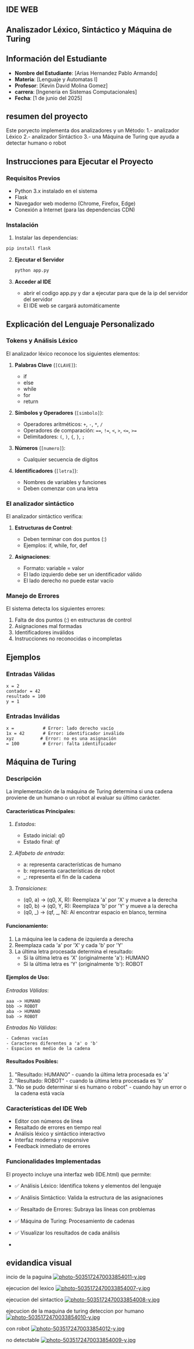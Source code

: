 ## IDE WEB

## Analiszador Léxico, Sintáctico y Máquina de Turing 
 
 ## Información del Estudiante
- **Nombre del Estudiante**: [Arias Hernandez Pablo Armando]
- **Materia**: [Lenguaje y Automatas I]
- **Profesor**: [Kevin David Molina Gomez]
- **carrera**: [Ingeneria en Sistemas Computacionales]
- **Fecha**: [1 de junio del 2025]

## resumen del proyecto
Este poryecto implementa dos analizadores y un Método:
1.- analizador Léxico
2.- analizador Sintáctico
3.- una Máquina de Turing que ayuda a detectar humano o robot

## Instrucciones para Ejecutar el Proyecto

### Requisitos Previos
- Python 3.x instalado en el sistema
- Flask
- Navegador web moderno (Chrome, Firefox, Edge)
- Conexión a Internet (para las dependencias CDN)

### Instalación
1. Instalar las dependencias:
```bash
pip install flask
```

2. **Ejecutar el Servidor**
   ```bash
   python app.py
   ```

4. **Acceder al IDE**
   - abrir el codigo app.py y dar a ejecutar para que de la ip del servidor del servidor
   - El IDE web se cargará automáticamente

## Explicación del Lenguaje Personalizado

### Tokens y Análisis Léxico
El analizador léxico reconoce los siguientes elementos:

1. **Palabras Clave** (`[CLAVE]`):
   - if
   - else
   - while
   - for
   - return

2. **Símbolos y Operadores** (`[simbolo]`):
   - Operadores aritméticos: `+`, `-`, `*`, `/`
   - Operadores de comparación: `==`, `!=`, `<`, `>`, `<=`, `>=`
   - Delimitadores: `(`, `)`, `{`, `}`, `;`

3. **Números** (`[numero]`):
   - Cualquier secuencia de dígitos

4. **Identificadores** (`[letra]`):
   - Nombres de variables y funciones
   - Deben comenzar con una letra

### El analizador sintáctico

El analizador sintáctico verifica:

1. **Estructuras de Control**:
   - Deben terminar con dos puntos (:)
   - Ejemplos: if, while, for, def

2. **Asignaciones**:
   - Formato: variable = valor
   - El lado izquierdo debe ser un identificador válido
   - El lado derecho no puede estar vacío

### Manejo de Errores

El sistema detecta los siguientes errores:
1. Falta de dos puntos (:) en estructuras de control
2. Asignaciones mal formadas
3. Identificadores inválidos
4. Instrucciones no reconocidas o incompletas

## Ejemplos

### Entradas Válidas
```
x = 2
contador = 42
resultado = 100
y = 1
```

### Entradas Inválidas
```
x =           # Error: lado derecho vacío
1x = 42       # Error: identificador inválido
xyz          # Error: no es una asignación
= 100         # Error: falta identificador
```

## Máquina de Turing

### Descripción 
La implementación de la máquina de Turing determina si una cadena proviene de un humano o un robot al evaluar su último carácter.

#### Características Principales:
1. *Estados*:
   - Estado inicial: q0
   - Estado final: qf

2. *Alfabeto de entrada*:
   - a: representa características de humano
   - b: representa características de robot
   - _: representa el fin de la cadena

3. *Transiciones*:
   - (q0, a) → (q0, X, R): Reemplaza 'a' por 'X' y mueve a la derecha
   - (q0, b) → (q0, Y, R): Reemplaza 'b' por 'Y' y mueve a la derecha
   - (q0, _) → (qf, _, N): Al encontrar espacio en blanco, termina

#### Funcionamiento:
1. La máquina lee la cadena de izquierda a derecha
2. Reemplaza cada 'a' por 'X' y cada 'b' por 'Y'
3. La última letra procesada determina el resultado:
   - Si la última letra es 'X' (originalmente 'a'): HUMANO
   - Si la última letra es 'Y' (originalmente 'b'): ROBOT


#### Ejemplos de Uso:

*Entradas Válidas*:
```
aaa -> HUMANO
bbb -> ROBOT
aba -> HUMANO
bab -> ROBOT
```

*Entradas No Válidas*:
```
- Cadenas vacías
- Caracteres diferentes a 'a' o 'b'
- Espacios en medio de la cadena
```
#### Resultados Posibles:
1. "Resultado: HUMANO" - cuando la última letra procesada es 'a'
2. "Resultado: ROBOT" - cuando la última letra procesada es 'b'
3. "No se pudo determinar si es humano o robot" - cuando hay un error o la cadena está vacía

### Características del IDE Web
- Editor con números de línea
- Resaltado de errores en tiempo real
- Análisis léxico y sintáctico interactivo
- Interfaz moderna y responsive
- Feedback inmediato de errores

### Funcionalidades Implementadas
El proyecto incluye una interfaz web (IDE.html) que permite:
- ✅ Análisis Léxico: Identifica tokens y elementos del lenguaje
- ✅ Análisis Sintáctico: Valida la estructura de las asignaciones
- ✅ Resaltado de Errores: Subraya las líneas con problemas
- ✅ Máquina de Turing: Procesamiento de cadenas
- ✅ Visualizar los resultados de cada análisis

- 
 ## evidandica visual

incio de la paguina
[![photo-5035172470033854011-y.jpg](https://i.postimg.cc/mDZD7MMV/photo-5035172470033854011-y.jpg)](https://postimg.cc/zLM8ryxR)

ejecucion del lexico
[![photo-5035172470033854007-y.jpg](https://i.postimg.cc/85gdGZ2c/photo-5035172470033854007-y.jpg)](https://postimg.cc/5HpQqSNW)

ejecucion del sintactico 
[![photo-5035172470033854008-y.jpg](https://i.postimg.cc/fyyYfy1n/photo-5035172470033854008-y.jpg)](https://postimg.cc/ctqKsxsX)

ejecucion de la maquina de turing
deteccion por humano
[![photo-5035172470033854010-y.jpg](https://i.postimg.cc/52G6djh2/photo-5035172470033854010-y.jpg)](https://postimg.cc/FYy90FFM)


con robot
[![photo-5035172470033854012-y.jpg](https://i.postimg.cc/rmd66wLM/photo-5035172470033854012-y.jpg)](https://postimg.cc/tZHvWyTM)

no detectable
[![photo-5035172470033854009-y.jpg](https://i.postimg.cc/pd2Krm0Y/photo-5035172470033854009-y.jpg)](https://postimg.cc/VJVJHkPd)
